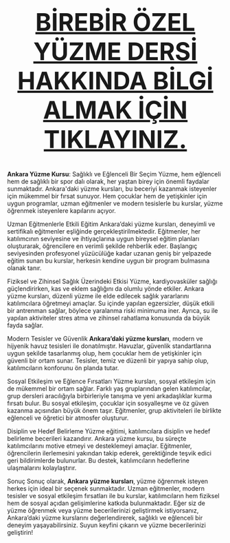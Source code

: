 # <center><h1><a href="https://ankarayuzmedersi.com.tr/">BİREBİR ÖZEL YÜZME DERSİ HAKKINDA BİLGİ ALMAK İÇİN TIKLAYINIZ.</a></h1></center>
<b>Ankara Yüzme Kursu</b>: Sağlıklı ve Eğlenceli Bir Seçim
Yüzme, hem eğlenceli hem de sağlıklı bir spor dalı olarak, her yaştan birey için önemli faydalar sunmaktadır. Ankara'daki yüzme kursları, bu beceriyi kazanmak isteyenler için mükemmel bir fırsat sunuyor. Hem çocuklar hem de yetişkinler için uygun programlar, uzman eğitmenler ve modern tesislerle bu kurslar, yüzme öğrenmek isteyenlere kapılarını açıyor.
 
Uzman Eğitmenlerle Etkili Eğitim
Ankara’daki yüzme kursları, deneyimli ve sertifikalı eğitmenler eşliğinde gerçekleştirilmektedir. Eğitmenler, her katılımcının seviyesine ve ihtiyaçlarına uygun bireysel eğitim planları oluşturarak, öğrencilere en verimli şekilde rehberlik eder. Başlangıç seviyesinden profesyonel yüzücülüğe kadar uzanan geniş bir yelpazede eğitim sunan bu kurslar, herkesin kendine uygun bir program bulmasına olanak tanır.

Fiziksel ve Zihinsel Sağlık Üzerindeki Etkisi
Yüzme, kardiyovasküler sağlığı güçlendirirken, kas ve eklem sağlığını da olumlu yönde etkiler. Ankara yüzme kursları, düzenli yüzme ile elde edilecek sağlık yararlarını katılımcılara öğretmeyi amaçlar. Su içinde yapılan egzersizler, düşük etkili bir antrenman sağlar, böylece yaralanma riski minimuma iner. Ayrıca, su ile yapılan aktiviteler stres atma ve zihinsel rahatlama konusunda da büyük fayda sağlar.

Modern Tesisler ve Güvenlik
<b>Ankara’daki yüzme kursları</b>, modern ve hijyenik havuz tesisleri ile donatılmıştır. Havuzlar, güvenlik standartlarına uygun şekilde tasarlanmış olup, hem çocuklar hem de yetişkinler için güvenli bir ortam sunar. Tesisler, temiz ve düzenli bir yapıya sahip olup, katılımcıların konforunu ön planda tutar.

Sosyal Etkileşim ve Eğlence Fırsatları
Yüzme kursları, sosyal etkileşim için de mükemmel bir ortam sağlar. Farklı yaş gruplarından gelen katılımcılar, grup dersleri aracılığıyla birbirleriyle tanışma ve yeni arkadaşlıklar kurma fırsatı bulur. Bu sosyal etkileşim, çocuklar için sosyalleşme ve öz güven kazanma açısından büyük önem taşır. Eğitmenler, grup aktiviteleri ile birlikte eğlenceli ve öğretici bir atmosfer oluşturur.

Disiplin ve Hedef Belirleme
Yüzme eğitimi, katılımcılara disiplin ve hedef belirleme becerileri kazandırır. Ankara yüzme kursu, bu süreçte katılımcılarını motive etmeyi ve desteklemeyi amaçlar. Eğitmenler, öğrencilerin ilerlemesini yakından takip ederek, gerektiğinde teşvik edici geri bildirimlerde bulunurlar. Bu destek, katılımcıların hedeflerine ulaşmalarını kolaylaştırır.

Sonuç
Sonuç olarak, <b>Ankara yüzme kursları</b>, yüzme öğrenmek isteyen herkes için ideal bir seçenek sunmaktadır. Uzman eğitmenler, modern tesisler ve sosyal etkileşim fırsatları ile bu kurslar, katılımcıların hem fiziksel hem de sosyal açıdan gelişimlerine katkıda bulunmaktadır. Eğer siz de yüzme öğrenmek veya yüzme becerilerinizi geliştirmek istiyorsanız, Ankara’daki yüzme kurslarını değerlendirerek, sağlıklı ve eğlenceli bir deneyim yaşayabilirsiniz. Suyun keyfini çıkarın ve yüzme becerilerinizi geliştirin!



